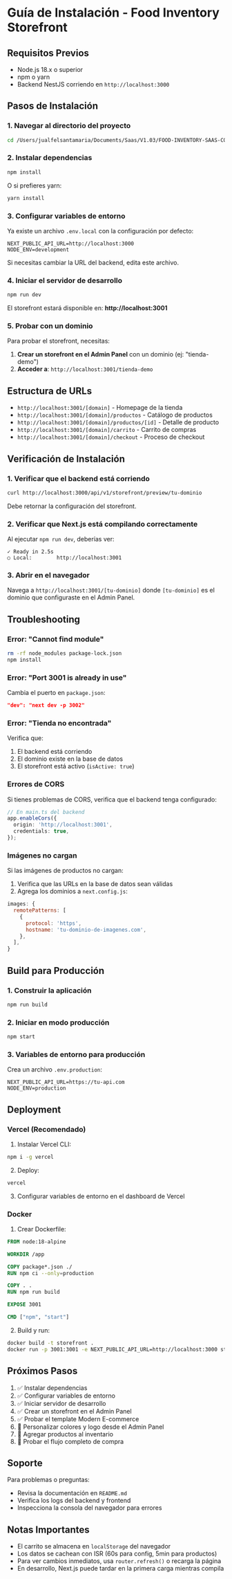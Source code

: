 # Guía de Instalación - Food Inventory Storefront

## Requisitos Previos

- Node.js 18.x o superior
- npm o yarn
- Backend NestJS corriendo en `http://localhost:3000`

## Pasos de Instalación

### 1. Navegar al directorio del proyecto

```bash
cd /Users/jualfelsantamaria/Documents/Saas/V1.03/FOOD-INVENTORY-SAAS-COMPLETO/food-inventory-storefront
```

### 2. Instalar dependencias

```bash
npm install
```

O si prefieres yarn:

```bash
yarn install
```

### 3. Configurar variables de entorno

Ya existe un archivo `.env.local` con la configuración por defecto:

```env
NEXT_PUBLIC_API_URL=http://localhost:3000
NODE_ENV=development
```

Si necesitas cambiar la URL del backend, edita este archivo.

### 4. Iniciar el servidor de desarrollo

```bash
npm run dev
```

El storefront estará disponible en: **http://localhost:3001**

### 5. Probar con un dominio

Para probar el storefront, necesitas:

1. **Crear un storefront en el Admin Panel** con un dominio (ej: "tienda-demo")
2. **Acceder a**: `http://localhost:3001/tienda-demo`

## Estructura de URLs

- `http://localhost:3001/[domain]` - Homepage de la tienda
- `http://localhost:3001/[domain]/productos` - Catálogo de productos
- `http://localhost:3001/[domain]/productos/[id]` - Detalle de producto
- `http://localhost:3001/[domain]/carrito` - Carrito de compras
- `http://localhost:3001/[domain]/checkout` - Proceso de checkout

## Verificación de Instalación

### 1. Verificar que el backend está corriendo

```bash
curl http://localhost:3000/api/v1/storefront/preview/tu-dominio
```

Debe retornar la configuración del storefront.

### 2. Verificar que Next.js está compilando correctamente

Al ejecutar `npm run dev`, deberías ver:

```
✓ Ready in 2.5s
○ Local:        http://localhost:3001
```

### 3. Abrir en el navegador

Navega a `http://localhost:3001/[tu-dominio]` donde `[tu-dominio]` es el dominio que configuraste en el Admin Panel.

## Troubleshooting

### Error: "Cannot find module"

```bash
rm -rf node_modules package-lock.json
npm install
```

### Error: "Port 3001 is already in use"

Cambia el puerto en `package.json`:

```json
"dev": "next dev -p 3002"
```

### Error: "Tienda no encontrada"

Verifica que:
1. El backend está corriendo
2. El dominio existe en la base de datos
3. El storefront está activo (`isActive: true`)

### Errores de CORS

Si tienes problemas de CORS, verifica que el backend tenga configurado:

```typescript
// En main.ts del backend
app.enableCors({
  origin: 'http://localhost:3001',
  credentials: true,
});
```

### Imágenes no cargan

Si las imágenes de productos no cargan:

1. Verifica que las URLs en la base de datos sean válidas
2. Agrega los dominios a `next.config.js`:

```javascript
images: {
  remotePatterns: [
    {
      protocol: 'https',
      hostname: 'tu-dominio-de-imagenes.com',
    },
  ],
}
```

## Build para Producción

### 1. Construir la aplicación

```bash
npm run build
```

### 2. Iniciar en modo producción

```bash
npm start
```

### 3. Variables de entorno para producción

Crea un archivo `.env.production`:

```env
NEXT_PUBLIC_API_URL=https://tu-api.com
NODE_ENV=production
```

## Deployment

### Vercel (Recomendado)

1. Instalar Vercel CLI:
```bash
npm i -g vercel
```

2. Deploy:
```bash
vercel
```

3. Configurar variables de entorno en el dashboard de Vercel

### Docker

1. Crear Dockerfile:
```dockerfile
FROM node:18-alpine

WORKDIR /app

COPY package*.json ./
RUN npm ci --only=production

COPY . .
RUN npm run build

EXPOSE 3001

CMD ["npm", "start"]
```

2. Build y run:
```bash
docker build -t storefront .
docker run -p 3001:3001 -e NEXT_PUBLIC_API_URL=http://localhost:3000 storefront
```

## Próximos Pasos

1. ✅ Instalar dependencias
2. ✅ Configurar variables de entorno
3. ✅ Iniciar servidor de desarrollo
4. ✅ Crear un storefront en el Admin Panel
5. ✅ Probar el template Modern E-commerce
6. 🔄 Personalizar colores y logo desde el Admin Panel
7. 🔄 Agregar productos al inventario
8. 🔄 Probar el flujo completo de compra

## Soporte

Para problemas o preguntas:
- Revisa la documentación en `README.md`
- Verifica los logs del backend y frontend
- Inspecciona la consola del navegador para errores

## Notas Importantes

- El carrito se almacena en `localStorage` del navegador
- Los datos se cachean con ISR (60s para config, 5min para productos)
- Para ver cambios inmediatos, usa `router.refresh()` o recarga la página
- En desarrollo, Next.js puede tardar en la primera carga mientras compila
